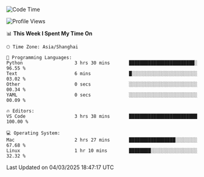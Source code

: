 <!--START_SECTION:waka-->
![Code Time](http://img.shields.io/badge/Code%20Time-539%20hrs%2038%20mins-blue)

![Profile Views](http://img.shields.io/badge/Profile%20Views-3-blue)

📊 **This Week I Spent My Time On** 

```text
🕑︎ Time Zone: Asia/Shanghai

💬 Programming Languages: 
Python                   3 hrs 30 mins       ████████████████████████░   96.55 % 
Text                     6 mins              █░░░░░░░░░░░░░░░░░░░░░░░░   03.02 % 
Other                    0 secs              ░░░░░░░░░░░░░░░░░░░░░░░░░   00.34 % 
YAML                     0 secs              ░░░░░░░░░░░░░░░░░░░░░░░░░   00.09 % 

🔥 Editors: 
VS Code                  3 hrs 38 mins       █████████████████████████   100.00 % 

💻 Operating System: 
Mac                      2 hrs 27 mins       █████████████████░░░░░░░░   67.68 % 
Linux                    1 hr 10 mins        ████████░░░░░░░░░░░░░░░░░   32.32 % 
```


 Last Updated on 04/03/2025 18:47:17 UTC
<!--END_SECTION:waka-->
